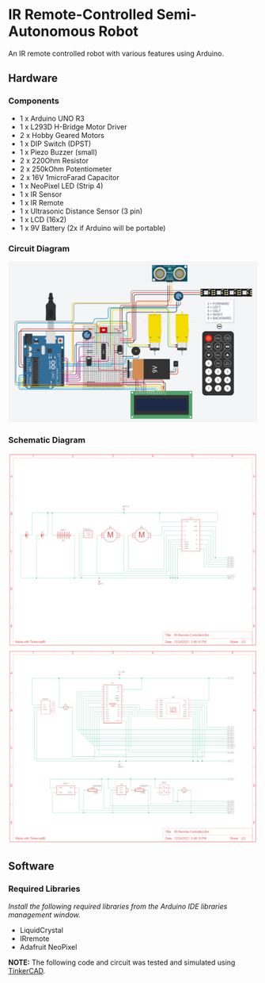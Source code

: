 # IR Remote-Controlled Semi-Autonomous Robot
An IR remote controlled robot with various features using Arduino.

## Hardware
### Components
* 1 x Arduino UNO R3
* 1 x L293D H-Bridge Motor Driver
* 2 x Hobby Geared Motors
* 1 x DIP Switch (DPST)
* 1 x Piezo Buzzer (small)
* 2 x 220Ohm Resistor
* 2 x 250kOhm Potentiometer
* 2 x 16V 1microFarad Capacitor
* 1 x NeoPixel LED (Strip 4)
* 1 x IR Sensor
* 1 x IR Remote
* 1 x Ultrasonic Distance Sensor (3 pin)
* 1 x LCD (16x2)
* 1 x 9V Battery (2x if Arduino will be portable)

### Circuit Diagram
<img src="assets/circuit-diagram.PNG">

### Schematic Diagram
<img src="assets/schematic-diagram-sheet1.PNG">
<br>
<img src="assets/schematic-diagram-sheet2.PNG">

## Software
### Required Libraries
*Install the following required libraries from the Arduino IDE libraries management window.*
* LiquidCrystal
* IRremote
* Adafruit NeoPixel

**NOTE:** The following code and circuit was tested and simulated using [TinkerCAD](https://www.tinkercad.com/).
